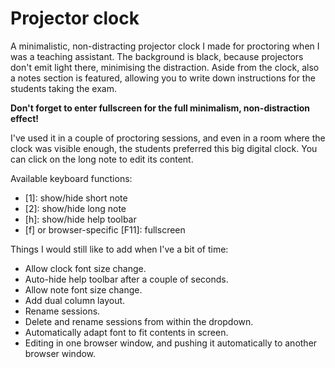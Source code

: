 # Projector clock

A minimalistic, non-distracting projector clock I made for proctoring when I was a teaching assistant.
The background is black, because projectors don't emit light there, minimising the distraction.
Aside from the clock, also a notes section is featured, allowing you to write down instructions
for the students taking the exam.

**Don't forget to enter fullscreen for the full minimalism, non-distraction effect!**

I've used it in a couple of proctoring sessions, and even in a room where the clock was visible enough,
the students preferred this big digital clock. You can click on the long note to edit its content.

Available keyboard functions:
- [1]: show/hide short note
- [2]: show/hide long note
- [h]: show/hide help toolbar
- [f] or browser-specific [F11]: fullscreen

Things I would still like to add when I've a bit of time:
- Allow clock font size change.
- Auto-hide help toolbar after a couple of seconds.
- Allow note font size change.
- Add dual column layout.
- Rename sessions.
- Delete and rename sessions from within the dropdown.
- Automatically adapt font to fit contents in screen.
- Editing in one browser window, and pushing it automatically to another browser window.
